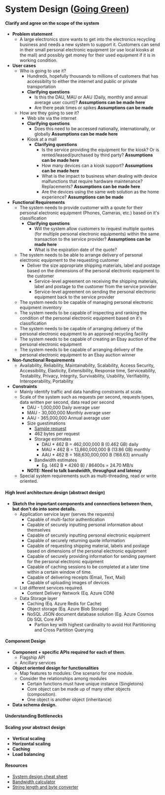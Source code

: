 # System Design ([Going Green](http://fundamentalsofsoftwarearchitecture.com/katas/kata?id=GoingGreen))
#### Clarify and agree on the scope of the system
* **Problem statement**
  * A large electronics store wants to get into the electronics recycling business and needs a new system to support it. Customers can send in their small personal electronic equipment (or use local kiosks at the mall) and possibly get money for their used equipment if it is in working condition.
* **User cases**
  * Who is going to use it?
    * Hundreds, hopefully thousands to millions of customers that has accessibilty to either the internet and public or private transportation
    * **Clarifying questions**
       * Is this the DAU, MAU or AAU (Daily, monthly and annual average user count)? **Assumptions can be made here**
       * Are there peak times or spikes **Assumptions can be made**
  * How are they going to see it?
    * Web site via the internet
    *  **Clarifying questions**
       * Does this need to be accessed nationally, internationally, or globally **Assumptions can be made here**
    * Kiosk at a mall
      * **Clarifying questions**
        * Is the service providing the equipment for the kiosk? Or is rented/leased/purchased by third party? **Assumptions can be made here**
        * How many devices can a kiosk support? **Assumptions can be made here**
        * What is the impact to business when dealing with device malfunctions that require hardware maintenance? Replacements? **Assumptions can be made here**
        * Are the devices using the same web solution as the home experience? **Assumptions can be made**
* **Functional Requirements**
  * The system needs to provide customer with a qoute for their personal electronic equipment (Phones, Cameras, etc.) based on it's classification
    * **Clarifying questions** 
      * Will the system allow customers to request multiple quotes (for multiple personal electronic equipments) within the same transaction to the service provider? **Assumptions can be made here**
      * What is the expiration date of the quote?
  * The system needs to be able to arrange delivery of personal electronic equipment to the requesting customer
    * Deliver the size appropriate shipping materials, label and postage based on the dimensions of the personal electronic equipment to the customer
      * Service-level agreement on receiving the shipping materials, label and postage to the customer from the service provider
      * Service-level agreement on sending the personal electronic equipment back to the service provider
   * The system needs to be capable of managing personal electronic equipment inventory
   * The system needs to be capable of inspecting and ranking the condition of the personal electronic equipment based on it's classification
   * The system needs to be capable of arranging delivery of the personal electronic equipment to an approved recycling facility
   * The system needs to be capable of creating an Ebay auction of the personal electronic equipment
   * The system needs to be capable of arranging delivery of the personal electronic equipment to an Ebay auction winner
* **Non-functional Requirements**
  * Availability, Reliability, Maintainability, Scalability, Access Security, Accessibility, Elasticity, Extensibility, Response time, Serviceability, Testability, Privacy, Integrity, Survivability, Usability, Verifiability, Interoperability, Portability
* **Constraints**
  * Mainly identify traffic and data handling constraints at scale.
  * Scale of the system such as requests per second, requests types, data written per second, data read per second
    * DAU - 1,000,000 Daily average user
    * MAU - 30,000,000 Monthly average user
    * AAU - 365,000,000 Annual average user
    * Size guestimations
       * [Sample request](https://pastebin.com/cHZTncv9)
       * 462 bytes per request
       * Storage estimates
         * DAU * 462 B = 462,000,000 B (0.462 GB) daily
         * MAU * 462 B = 13,860,000,000 B (13.86 GB) monthly
         * AAU * 462 B = 168,630,000,000 B (168.63) annually
       * Bandwidth estimates
         * Eg. (462 B * 4260 B) / 86400s = 24.70 MB/s
    * **NOTE: Need to talk bandwidth, throughput and latency**
  * Special system requirements such as multi-threading, read or write oriented.
#### High level architecture design (abstract design)
* **Sketch the important components and connections between them, but don't do into some details.**
  * Application service layer (serves the requests)
    * Capable of multi-factor authentication
    * Capable of securely inputting personal information about themselves
    * Capable of securely inputting personal electronic equipment
    * Capable of securely returning quote information
    * Capable of requesting shipping material, labels and postage based on dimensions of the personal electronic equipment
    * Capable of securely providing information for sending payment for the personal electronic equipment
    * Capable of caching sessions to be completed at a later time within a certain window of time.
    * Capable of delivering receipts (Email, Text, Mail)
    * Capable of uploading images of devices
  * List different services required.
    * Content Delivery Network (Eq. Azure CDN)
  * Data Storage layer
    * Caching (Eq. Azure Redis for Cache)
    * Object storage (Eq. Azure Blob Storage)
    * NoSQL JSON document database solution (Eg. Azure Cosmos Db SQL Core API)
      * Partion key with highest cardinality to avoid Hot Partitioning and Cross Partition Querying
#### Component Design
* **Component + specific APIs required for each of them.**
  * Flagship API
  * Ancillary services
* **Object oriented design for functionalities**
  * Map features to modules: One scenario for one module.
  * Consider the relationships among modules
    * Certain functions must have unique instance (Singletons)
    * Core object can be made up of many other objects (composition).
    * One object is another object (inheritance)
* **Data schema design.**
#### Understanding Bottlenecks
#### Scaling your abstract design
* **Vertical scaling**
* **Horizontal scaling**
* **Caching**
* **Load balancing**
#### Resources
  * [System design cheat sheet](https://gist.github.com/vasanthk/485d1c25737e8e72759f)
  * [Bandwidth calculator](https://www.calculator.net/bandwidth-calculator.html)
  * [String length and byte converter](https://mothereff.in/byte-counter)
